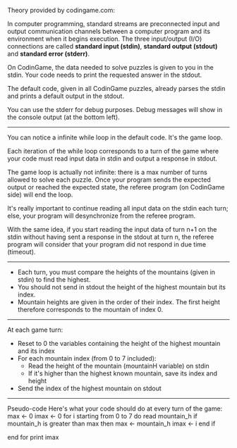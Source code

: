 Theory provided by codingame.com:

In computer programming, standard streams are preconnected input and output communication channels between a computer program and its environment when it begins execution. The three input/output (I/O) connections are called **standard input (stdin)**, **standard output (stdout)** and **standard error (stderr)**.

On CodinGame, the data needed to solve puzzles is given to you in the stdin. Your code needs to print the requested answer in the stdout.

The default code, given in all CodinGame puzzles, already parses the stdin and prints a default output in the stdout.

You can use the stderr for debug purposes. Debug messages will show in the console output (at the bottom left).

------------

You can notice a infinite while loop in the default code. It's the game loop.

Each iteration of the while loop corresponds to a turn of the game where your code must read input data in stdin and output a response in stdout.

The game loop is actually not infinite: there is a max number of turns allowed to solve each puzzle. Once your program sends the expected output or reached the expected state, the referee program (on CodinGame side) will end the loop.

It's really important to continue reading all input data on the stdin each turn; else, your program will desynchronize from the referee program.

With the same idea, if you start reading the input data of turn n+1 on the stdin without having sent a response in the stdout at turn n, the referee program will consider that your program did not respond in due time (timeout).

--------
- Each turn, you must compare the heights of the mountains (given in stdin) to find the highest.
- You should not send in stdout the height of the highest mountain but its index.
- Mountain heights are given in the order of their index. The first height therefore corresponds to the mountain of index 0.

------------

At each game turn:
- Reset to 0 the variables containing the height of the highest mountain and its index
- For each mountain index (from 0 to 7 included):
    - Read the height of the mountain (mountainH variable) on stdin
    - If it's higher than the highest known mountain, save its index and height
- Send the index of the highest mountain on stdout

------------

Pseudo-code
Here's what your code should do at every turn of the game:
max ← 0
imax ← 0
for i starting from 0 to 7 do
	read mountain_h
	if mountain_h is greater than max then
		max ← mountain_h
		imax ← i
	end if

end for
print imax
